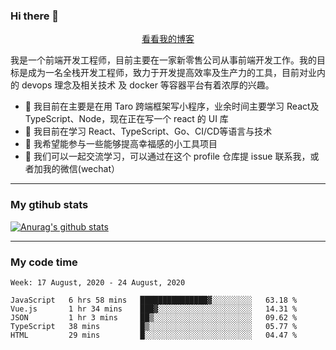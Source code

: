 ### Hi there 👋

<p align="center">
  <a href="https://real-jacket.github.io/">看看我的博客</a>
</p>

我是一个前端开发工程师，目前主要在一家新零售公司从事前端开发工作。我的目标是成为一名全栈开发工程师，致力于开发提高效率及生产力的工具，目前对业内的 devops 理念及相关技术 及 docker 等容器平台有着浓厚的兴趣。

- 🔭 我目前在主要是在用 Taro 跨端框架写小程序，业余时间主要学习 React及 TypeScript、Node，现在正在写一个 react 的 UI 库 
- 🌱 我目前在学习 React、TypeScript、Go、CI/CD等语言与技术
- 👯 我希望能参与一些能够提高幸福感的小工具项目
- 💬 我们可以一起交流学习，可以通过在这个 profile 仓库提 issue 联系我，或者加我的微信(wechat）

***

### My gtihub stats

[![Anurag's github stats](https://github-readme-stats.vercel.app/api?username=real-jacket)](https://github.com/anuraghazra/github-readme-stats)

***

### My code time

<!--START_SECTION:waka-->
```text
Week: 17 August, 2020 - 24 August, 2020

JavaScript   6 hrs 58 mins   ███████████████▓░░░░░░░░░   63.18 % 
Vue.js       1 hr 34 mins    ███▓░░░░░░░░░░░░░░░░░░░░░   14.31 % 
JSON         1 hr 3 mins     ██▒░░░░░░░░░░░░░░░░░░░░░░   09.62 % 
TypeScript   38 mins         █▒░░░░░░░░░░░░░░░░░░░░░░░   05.77 % 
HTML         29 mins         █░░░░░░░░░░░░░░░░░░░░░░░░   04.47 % 
```
<!--END_SECTION:waka-->
